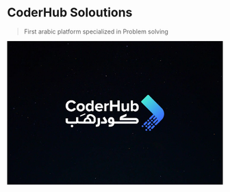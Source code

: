 # CoderHub Soloutions
> First arabic platform specialized in Problem solving

<p align="center">
  <img src="IMG.png"/>
</p>
  
